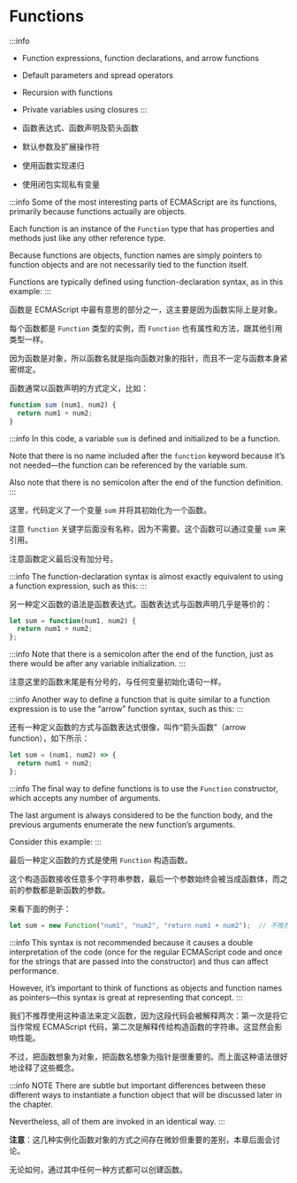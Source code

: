 # Functions

:::info
- Function expressions, function declarations, and arrow functions
- Default parameters and spread operators
- Recursion with functions
- Private variables using closures
:::

- 函数表达式、函数声明及箭头函数
- 默认参数及扩展操作符
- 使用函数实现递归
- 使用闭包实现私有变量


:::info
Some of the most interesting parts of ECMAScript are its functions, primarily because functions actually are objects. 

Each function is an instance of the `Function` type that has properties and methods just like any other reference type. 

Because functions are objects, function names are simply pointers to function objects and are not necessarily tied to the function itself. 

Functions are typically defined using function-declaration syntax, as in this example:
:::

函数是 ECMAScript 中最有意思的部分之一，这主要是因为函数实际上是对象。

每个函数都是 `Function` 类型的实例，而 `Function` 也有属性和方法，跟其他引用类型一样。

因为函数是对象，所以函数名就是指向函数对象的指针，而且不一定与函数本身紧密绑定。

函数通常以函数声明的方式定义，比如：

```js
function sum (num1, num2) {
  return num1 + num2;
}
```


:::info
In this code, a variable `sum` is defined and initialized to be a function. 

Note that there is no name included after the `function` keyword because it’s not needed—the function can be referenced by the variable sum. 

Also note that there is no semicolon after the end of the function definition.
:::

这里，代码定义了一个变量 `sum` 并将其初始化为一个函数。

注意 `function` 关键字后面没有名称，因为不需要。这个函数可以通过变量 `sum` 来引用。

注意函数定义最后没有加分号。


:::info
The function-declaration syntax is almost exactly equivalent to using a function expression, such as this:
:::

另一种定义函数的语法是函数表达式。函数表达式与函数声明几乎是等价的：

```js
let sum = function(num1, num2) {
  return num1 + num2;
};
```

:::info
Note that there is a semicolon after the end of the function, just as there would be after any variable initialization.
:::

注意这里的函数末尾是有分号的，与任何变量初始化语句一样。



:::info
Another way to define a function that is quite similar to a function expression is to use the “arrow” function syntax, such as this:
:::

还有一种定义函数的方式与函数表达式很像，叫作“箭头函数”（arrow function），如下所示：

```js
let sum = (num1, num2) => {
  return num1 + num2;
};
```


:::info
The final way to define functions is to use the `Function` constructor, which accepts any number of arguments. 

The last argument is always considered to be the function body, and the previous arguments enumerate the new function’s arguments.

Consider this example:
:::

最后一种定义函数的方式是使用 `Function` 构造函数。

这个构造函数接收任意多个字符串参数，最后一个参数始终会被当成函数体，而之前的参数都是新函数的参数。

来看下面的例子：

```js
let sum = new Function("num1", "num2", "return num1 + num2");  // 不推荐
```



:::info
This syntax is not recommended because it causes a double interpretation of the code (once for the regular ECMAScript code and once for the strings that are passed into the constructor) and thus can affect performance. 

However, it’s important to think of functions as objects and function names as pointers—this syntax is great at representing that concept.
:::

我们不推荐使用这种语法来定义函数，因为这段代码会被解释两次：第一次是将它当作常规 ECMAScript 代码，第二次是解释传给构造函数的字符串。这显然会影响性能。

不过，把函数想象为对象，把函数名想象为指针是很重要的。而上面这种语法很好地诠释了这些概念。



:::info NOTE
There are subtle but important differences between these different ways to instantiate a function object that will be discussed later in the chapter. 

Nevertheless, all of them are invoked in an identical way.
:::

**注意**：这几种实例化函数对象的方式之间存在微妙但重要的差别，本章后面会讨论。

无论如何，通过其中任何一种方式都可以创建函数。
